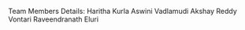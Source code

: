 Team Members Details:
  Haritha Kurla
  Aswini Vadlamudi
  Akshay Reddy Vontari
  Raveendranath Eluri
